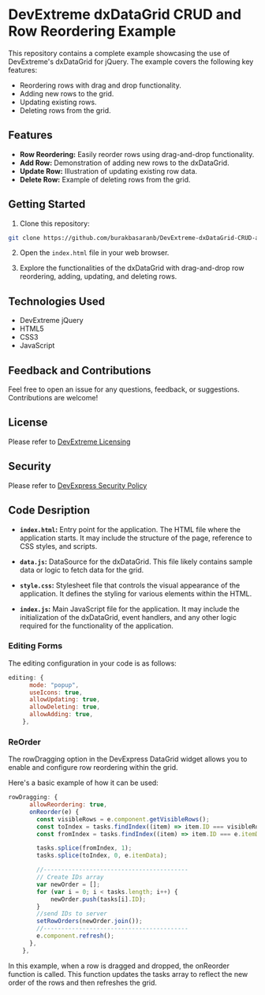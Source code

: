 # DevExtreme dxDataGrid CRUD and Row Reordering Example

This repository contains a complete example showcasing the use of DevExtreme's dxDataGrid for jQuery. The example covers the following key features:

- Reordering rows with drag and drop functionality.
- Adding new rows to the grid.
- Updating existing rows.
- Deleting rows from the grid.

## Features

- **Row Reordering:** Easily reorder rows using drag-and-drop functionality.
- **Add Row:** Demonstration of adding new rows to the dxDataGrid.
- **Update Row:** Illustration of updating existing row data.
- **Delete Row:** Example of deleting rows from the grid.

## Getting Started

1. Clone this repository:

```bash
git clone https://github.com/burakbasaranb/DevExtreme-dxDataGrid-CRUD-and-Row-Reordering-Example.git
```
2. Open the `index.html` file in your web browser.

3. Explore the functionalities of the dxDataGrid with drag-and-drop row reordering, adding, updating, and deleting rows.

## Technologies Used

- DevExtreme jQuery
- HTML5
- CSS3
- JavaScript

## Feedback and Contributions

Feel free to open an issue for any questions, feedback, or suggestions. Contributions are welcome!

## License

Please refer to [DevExtreme Licensing](https://js.devexpress.com/Licensing/)

## Security

Please refer to [DevExpress Security Policy](https://github.com/DevExpress/Shared/security/policy)

## Code Desription

- **`index.html`:** Entry point for the application. The HTML file where the application starts. It may include the structure of the page, reference to CSS styles, and scripts.

- **`data.js`:** DataSource for the dxDataGrid. This file likely contains sample data or logic to fetch data for the grid.

- **`style.css`:** Stylesheet file that controls the visual appearance of the application. It defines the styling for various elements within the HTML.

- **`index.js`:** Main JavaScript file for the application. It may include the initialization of the dxDataGrid, event handlers, and any other logic required for the functionality of the application.

### Editing Forms

The editing configuration in your code is as follows:

```javascript
editing: {
      mode: "popup",
      useIcons: true,
      allowUpdating: true,
      allowDeleting: true,
      allowAdding: true,
    },
```

### ReOrder

The rowDragging option in the DevExpress DataGrid widget allows you to enable and configure row reordering within the grid.

Here's a basic example of how it can be used:


```javascript
rowDragging: {
      allowReordering: true,
      onReorder(e) {
        const visibleRows = e.component.getVisibleRows();
        const toIndex = tasks.findIndex((item) => item.ID === visibleRows[e.toIndex].data.ID);
        const fromIndex = tasks.findIndex((item) => item.ID === e.itemData.ID);

        tasks.splice(fromIndex, 1);
        tasks.splice(toIndex, 0, e.itemData);

        //-----------------------------------------
        // Create IDs array
        var newOrder = [];
        for (var i = 0; i < tasks.length; i++) {
            newOrder.push(tasks[i].ID);
        }
        //send IDs to server
        setRowOrders(newOrder.join());
        //-----------------------------------------
        e.component.refresh();
      },
    },
```

In this example, when a row is dragged and dropped, the onReorder function is called. This function updates the tasks array to reflect the new order of the rows and then refreshes the grid.
